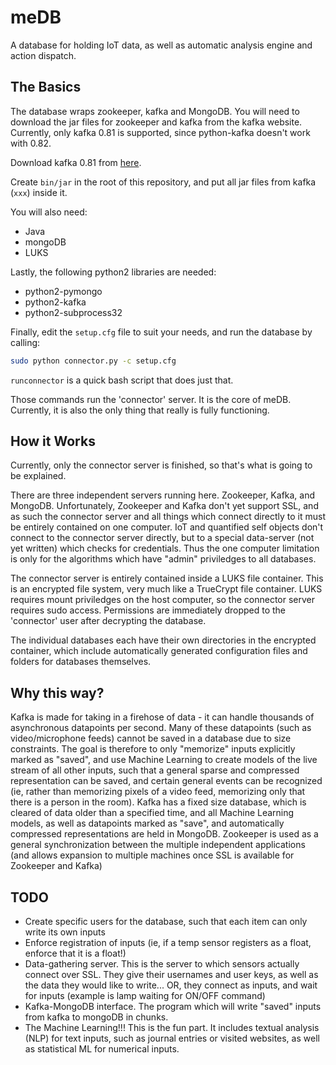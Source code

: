 meDB
======

A database for holding IoT data, as well as automatic analysis engine and action dispatch.


The Basics
-------------------

The database wraps zookeeper, kafka and MongoDB. You will need to download the jar files for zookeeper and kafka from the kafka website.
Currently, only kafka 0.81 is supported, since python-kafka doesn't work with 0.82.

Download kafka 0.81 from [here](google.com).

Create ```bin/jar``` in the root of this repository, and put all jar files from kafka (```xxx```) inside it.

You will also need:

- Java
- mongoDB
- LUKS

Lastly, the following python2 libraries are needed:

- python2-pymongo
- python2-kafka
- python2-subprocess32

Finally, edit the ```setup.cfg``` file to suit your needs, and run the database by calling:

```bash
sudo python connector.py -c setup.cfg
```

```runconnector``` is a quick bash script that does just that.

Those commands run the 'connector' server. It is the core of meDB. Currently, it is also the only thing that really is fully functioning.

How it Works
-------------------------

Currently, only the connector server is finished, so that's what is going to be explained.

There are three independent servers running here. Zookeeper, Kafka, and MongoDB. Unfortunately, Zookeeper and Kafka don't yet support SSL, and as such the connector server and all things which connect directly to it must be entirely contained on one computer. IoT and quantified self objects don't connect to the connector server directly, but to a special data-server (not yet written) which checks for credentials. Thus the one computer limitation is only for the algorithms which have "admin" priviledges to all databases.

The connector server is entirely contained inside a LUKS file container. This is an encrypted file system, very much like a TrueCrypt file container. LUKS requires mount priviledges on the host computer, so the connector server requires sudo access. Permissions are immediately dropped to the 'connector' user after decrypting the database.

The individual databases each have their own directories in the encrypted container, which include automatically generated configuration files and folders for databases themselves.


Why this way?
--------------------

Kafka is made for taking in a firehose of data - it can handle thousands of asynchronous datapoints per second. Many of these datapoints (such as video/microphone feeds) cannot be saved in a database due to size constraints. The goal is therefore to only "memorize" inputs explicitly marked as "saved", and use Machine Learning to create models of the live stream of all other inputs, such that a general sparse and compressed representation can be saved, and certain general events can be recognized (ie, rather than memorizing pixels of a video feed, memorizing only that there is a person in the room). Kafka has a fixed size database, which is cleared of data older than a specified time, and all Machine Learning models, as well as datapoints marked as "save", and automatically compressed representations are held in MongoDB. Zookeeper is used as a general synchronization between the multiple independent applications (and allows expansion to multiple machines once SSL is available for Zookeeper and Kafka)

TODO
---------------------

- Create specific users for the database, such that each item can only write its own inputs
- Enforce registration of inputs (ie, if a temp sensor registers as a float, enforce that it is a float!)
- Data-gathering server. This is the server to which sensors actually connect over SSL. They give their usernames and user keys, as well as the data they would like to write... OR, they connect as inputs, and wait for inputs (example is lamp waiting for ON/OFF command)
- Kafka-MongoDB interface. The program which will write "saved" inputs from kafka to mongoDB in chunks.
- The Machine Learning!!! This is the fun part. It includes textual analysis (NLP) for text inputs, such as journal entries or visited websites, as well as statistical ML for numerical inputs.
